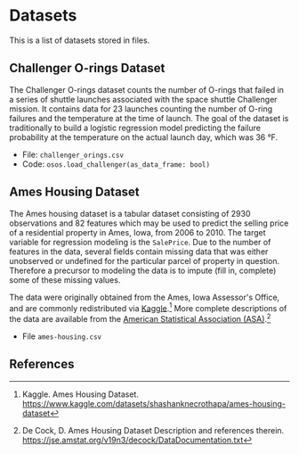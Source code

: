 # Datasets

This is a list of datasets stored in files.

## Challenger O-rings Dataset

The Challenger O-rings dataset counts the number of O-rings that failed in a
series of shuttle launches associated with the space shuttle Challenger mission.
It contains data for 23 launches counting the number of O-ring failures and the
temperature at the time of launch. The goal of the dataset is traditionally to
build a logistic regression model predicting the failure probability at the
temperature on the actual launch day, which was 36 °F.

- File: `challenger_orings.csv`
- Code: `osos.load_challenger(as_data_frame: bool)`

## Ames Housing Dataset

The Ames housing dataset is a tabular dataset consisting of 2930 observations
and 82 features which may be used to predict the selling price of a residential
property in Ames, Iowa, from 2006 to 2010. The target variable for regression
modeling is the `SalePrice`. Due to the number of features in the data, several
fields contain missing data that was either unobserved or undefined for the
particular parcel of property in question. Therefore a precursor to modeling the
data is to impute (fill in, complete) some of these missing values.

The data were originally obtained from the Ames, Iowa Assessor's Office, and are
commonly redistributed via
[Kaggle](https://www.kaggle.com/datasets/shashanknecrothapa/ames-housing-dataset).[^1]
More complete descriptions of the data are available from the [American
Statistical Association
(ASA)](https://jse.amstat.org/v19n3/decock/DataDocumentation.txt).[^2]

- File `ames-housing.csv`

## References

[^1]: Kaggle. Ames Housing Dataset.
    https://www.kaggle.com/datasets/shashanknecrothapa/ames-housing-dataset

[^2]: De Cock, D. Ames Housing Dataset Description and references therein.
    https://jse.amstat.org/v19n3/decock/DataDocumentation.txt
